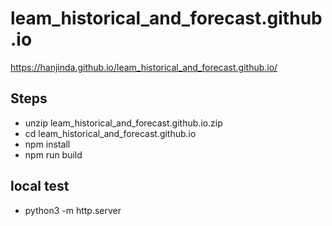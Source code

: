 # leam_historical_and_forecast.github.io
https://hanjinda.github.io/leam_historical_and_forecast.github.io/

## Steps
- unzip leam_historical_and_forecast.github.io.zip
- cd leam_historical_and_forecast.github.io
- npm install
- npm run build

## local test
- python3 -m http.server
